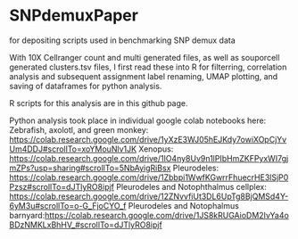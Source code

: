 # SNPdemuxPaper
for depositing scripts used in benchmarking SNP demux data

With 10X Cellranger count and multi generated files, as well as souporcell generated clusters.tsv files, I first read these into R for filterring,
correlation analysis and subsequent assignment label renaming, UMAP plotting, and saving of dataframes for python analysis.

R scripts for this analysis are in this github page.

Python analysis took place in individual google colab notebooks here:
Zebrafish, axolotl, and green monkey: https://colab.research.google.com/drive/1yXzE3WJ05hEJKdy7owiXOpCjYvUm4DDJ#scrollTo=xoYMouNlv1JK
Xenopus: https://colab.research.google.com/drive/1lO4ny8Uv9n1lPIbHmZKFPyxWI7gjmZPs?usp=sharing#scrollTo=5NbAyigRiBsx
Pleurodeles: https://colab.research.google.com/drive/1Zbbpi1WwfKGwrrFhuecrHE3lSjP0Pzsz#scrollTo=dJTlyRO8ipjf
Pleurodeles and Notophthalmus cellplex: https://colab.research.google.com/drive/12ZNvvfiUt3DL6UpTg8BjQMSd4Y-6yM3u#scrollTo=o-G_FjoCYO_f
Pleurodeles and Notophalmus barnyard:https://colab.research.google.com/drive/1JS8kRUGAioDM2IvYa4oBDzNMKLxBhHV_#scrollTo=dJTlyRO8ipjf
